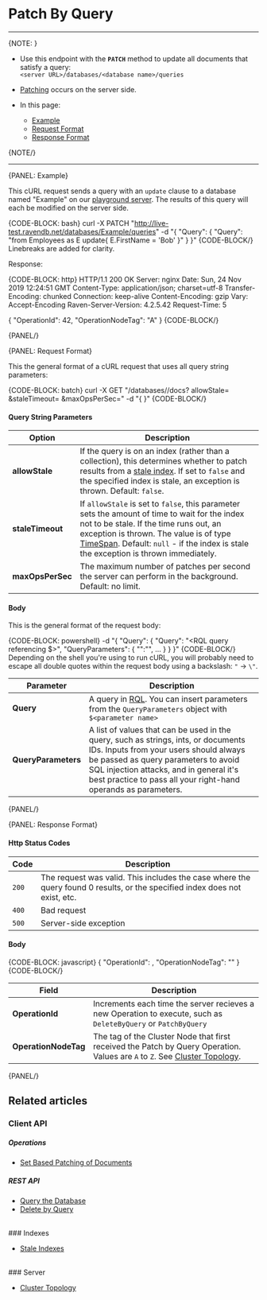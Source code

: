 ﻿# Patch By Query

---

{NOTE: }

* Use this endpoint with the **`PATCH`** method to update all documents that satisfy a query:  
`<server URL>/databases/<database name>/queries`  

* [Patching](../../../client-api/operations/patching/set-based) occurs on the server side.  

* In this page:  
  * [Example](../../../client-api/rest-api/queries/patch-by-query#example)  
  * [Request Format](../../../client-api/rest-api/queries/patch-by-query#request-format)  
  * [Response Format](../../../client-api/rest-api/queries/patch-by-query#response-format)  

{NOTE/}

---

{PANEL: Example}

This cURL request sends a query with an `update` clause to a database named "Example" on our 
[playground server](http://live-test.ravendb.net). The results of this query will each be modified on the server side.  

{CODE-BLOCK: bash}
curl -X PATCH "http://live-test.ravendb.net/databases/Example/queries"
-d "{ \"Query\": { \"Query\": \"from Employees as E update{ E.FirstName = 'Bob' }\" } }"
{CODE-BLOCK/}
Linebreaks are added for clarity.  

Response:  

{CODE-BLOCK: http}
HTTP/1.1 200 OK
Server: nginx
Date: Sun, 24 Nov 2019 12:24:51 GMT
Content-Type: application/json; charset=utf-8
Transfer-Encoding: chunked
Connection: keep-alive
Content-Encoding: gzip
Vary: Accept-Encoding
Raven-Server-Version: 4.2.5.42
Request-Time: 5

{
    "OperationId": 42,
    "OperationNodeTag": "A"
}
{CODE-BLOCK/}

{PANEL/}

{PANEL: Request Format}

This the general format of a cURL request that uses all query string parameters:

{CODE-BLOCK: batch}
curl -X GET "<server URL>/databases/<database name>/docs?
            allowStale=<boolean>
            &staleTimeout=<TimeSpan>
            &maxOpsPerSec=<integer>"
-d "{ }"
{CODE-BLOCK/}

#### Query String Parameters

| Option | Description |
| - | - |
| **allowStale** | If the query is on an index (rather than a collection), this determines whether to patch results from a [stale index](../../../indexes/stale-indexes). If set to `false` and the specified index is stale, an exception is thrown. Default: `false`. |
| **staleTimeout** | If `allowStale` is set to `false`, this parameter sets the amount of time to wait for the index not to be stale. If the time runs out, an exception is thrown. The value is of type [TimeSpan](https://docs.microsoft.com/en-us/dotnet/api/system.timespan). Default: `null` - if the index is stale the exception is thrown immediately. |
| **maxOpsPerSec** | The maximum number of patches per second the server can perform in the background. Default: no limit. |

#### Body

This is the general format of the request body:

{CODE-BLOCK: powershell}
-d "{
    \"Query\": {
        \"Query\": \"<RQL query referencing $<name>>\",
        \"QueryParameters\": {
            \"<name>\":\"<parameter>\",
            ...
        }
    }
}"
{CODE-BLOCK/}
Depending on the shell you're using to run cURL, you will probably need to escape all 
double quotes within the request body using a backslash: `"` -> `\"`.  

| Parameter | Description |
| - | - |
| **Query** | A query in [RQL](../../../client-api/session/querying/what-is-rql). You can insert parameters from the `QueryParameters` object with `$<parameter name>` |
| **QueryParameters** | A list of values that can be used in the query, such as strings, ints, or documents IDs. Inputs from your users should always be passed as query parameters to avoid SQL injection attacks, and in general it's best practice to pass all your right-hand operands as parameters. |
{PANEL/}

{PANEL: Response Format}

#### Http Status Codes

| Code | Description |
| - | - |
| `200` | The request was valid. This includes the case where the query found 0 results, or the specified index does not exist, etc. |
| `400` | Bad request |
| `500` | Server-side exception |

#### Body

{CODE-BLOCK: javascript}
{
    "OperationId": <int>,
    "OperationNodeTag": "<cluster node tag>"
}
{CODE-BLOCK/}

| Field | Description |
| - | - |
| **OperationId** | Increments each time the server recieves a new Operation to execute, such as `DeleteByQuery` or `PatchByQuery` |
| **OperationNodeTag** | The tag of the Cluster Node that first received the Patch by Query Operation. Values are `A` to `Z`. See [Cluster Topology](../../../server/clustering/rachis/cluster-topology). |
{PANEL/}

## Related articles  

### Client API  

##### Operations  

- [Set Based Patching of Documents](../../../client-api/operations/patching/set-based)  

##### REST API  

- [Query the Database](../../../client-api/rest-api/queries/query-the-database)  
- [Delete by Query](../../../client-api/rest-api/queries/delete-by-query)  
<br/>
### Indexes  

- [Stale Indexes](../../../indexes/stale-indexes)  
<br/>
### Server  

- [Cluster Topology](../../../server/clustering/rachis/cluster-topology)  
